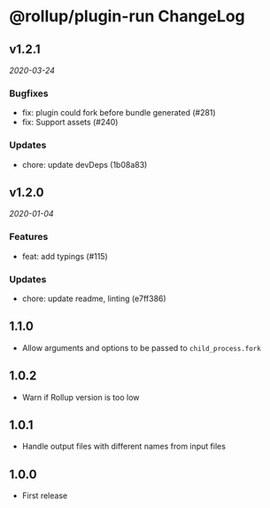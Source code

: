 # @rollup/plugin-run ChangeLog

## v1.2.1

_2020-03-24_

### Bugfixes

- fix: plugin could fork before bundle generated (#281)
- fix: Support assets (#240)

### Updates

- chore: update devDeps (1b08a83)

## v1.2.0

_2020-01-04_

### Features

- feat: add typings (#115)

### Updates

- chore: update readme, linting (e7ff386)

## 1.1.0

- Allow arguments and options to be passed to `child_process.fork`

## 1.0.2

- Warn if Rollup version is too low

## 1.0.1

- Handle output files with different names from input files

## 1.0.0

- First release
